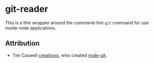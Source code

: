 # git-reader

This is a thin wrapper around the command-line `git` command for use inside node applications.

## Attribution

 * Tim Caswell [creationix](https://github.com/creationix), who created [node-git](https://github.com/creationix/node-git).

